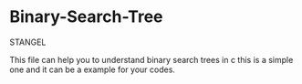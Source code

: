 # Binary-Search-Tree
STANGEL

This file can help you to understand binary search trees in c
this is a simple one and it can  be a example for your codes.
